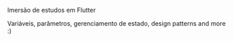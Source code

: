 Imersão de estudos em Flutter

Variáveis, parâmetros, gerenciamento de estado, design patterns and more :)
